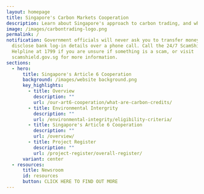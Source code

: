 ```yaml
---
layout: homepage
title: Singapore's Carbon Markets Cooperation
description: Learn about Singapore's approach to carbon trading, and what it accomplishes.
image: /images/carbontrading-logo.png
permalink: /
notification: Government officials will never ask you to transfer money or
  disclose bank log-in details over a phone call. Call the 24/7 ScamShield
  Helpline at 1799 if you are unsure if something is a scam, or visit
  scamshield.gov.sg for more information.
sections:
  - hero:
      title: Singapore's Article 6 Cooperation
      background: /images/website background.png
      key_highlights:
        - title: Overview
          description: ""
          url: /our-art6-cooperation/what-are-carbon-credits/
        - title: Environmental Intergrity
          description: ""
          url: /environmental-integrity/eligibility-criteria/
        - title: Singapore's Article 6 Cooperation
          description: ""
          url: /overview/
        - title: Project Register
          description: ""
          url: /project-register/overall-register/
      variant: center
  - resources:
      title: Newsroom
      id: resources
      button: CLICK HERE TO FIND OUT MORE
---
```

